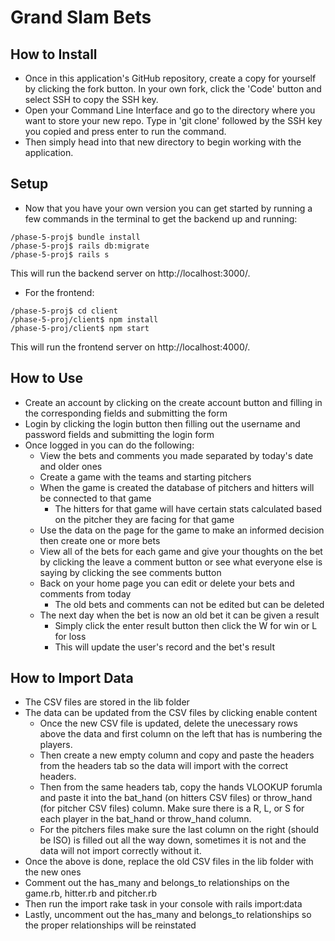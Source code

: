 # Grand Slam Bets

## How to Install
- Once in this application's GitHub repository, create a copy for yourself by clicking the fork button. In your own fork, click the 'Code' button and select SSH to copy the SSH key.
- Open your Command Line Interface and go to the directory where you want to store your new repo. Type in 'git clone' followed by the SSH key you copied and press enter to run the command.
- Then simply head into that new directory to begin working with the application.

## Setup

- Now that you have your own version you can get started by running a few commands in the terminal to get the backend up and running:

```
/phase-5-proj$ bundle install 
/phase-5-proj$ rails db:migrate
/phase-5-proj$ rails s  
```

This will run the backend server on http://localhost:3000/.

- For the frontend:

```
/phase-5-proj$ cd client
/phase-5-proj/client$ npm install
/phase-5-proj/client$ npm start
```

This will run the frontend server on http://localhost:4000/.

## How to Use
- Create an account by clicking on the create account button and filling in the corresponding fields and submitting the form
- Login by clicking the login button then filling out the username and password fields and submitting the login form
- Once logged in you can do the following:
  - View the bets and comments you made separated by today's date and older ones
  - Create a game with the teams and starting pitchers
  - When the game is created the database of pitchers and hitters will be connected to that game
    - The hitters for that game will have certain stats calculated based on the pitcher they are facing for that game
  - Use the data on the page for the game to make an informed decision then create one or more bets
  - View all of the bets for each game and give your thoughts on the bet by clicking the leave a comment button or see what everyone else is saying by clicking the see comments button
  - Back on your home page you can edit or delete your bets and comments from today
    - The old bets and comments can not be edited but can be deleted
  - The next day when the bet is now an old bet it can be given a result
    - Simply click the enter result button then click the W for win or L for loss
    - This will update the user's record and the bet's result

## How to Import Data
- The CSV files are stored in the lib folder
- The data can be updated from the CSV files by clicking enable content
  - Once the new CSV file is updated, delete the unecessary rows above the data and first column on the left that has is numbering the players.
  - Then create a new empty column and copy and paste the headers from the headers tab so the data will import with the correct headers.
  - Then from the same headers tab, copy the hands VLOOKUP forumla and paste it into the bat_hand (on hitters CSV files) or throw_hand (for pitcher CSV files) column. Make sure there is a R, L, or S for each player in the bat_hand or throw_hand column.
  - For the pitchers files make sure the last column on the right (should be ISO) is filled out all the way down, sometimes it is not and the data will not import correctly without it.
- Once the above is done, replace the old CSV files in the lib folder with the new ones
- Comment out the has_many and belongs_to relationships on the game.rb, hitter.rb and pitcher.rb
- Then run the import rake task in your console with rails import:data
- Lastly, uncomment out the has_many and belongs_to relationships so the proper relationships will be reinstated
